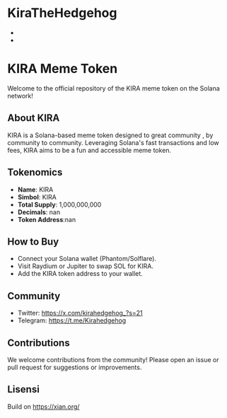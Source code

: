 # KiraTheHedgehog
-
-
# KIRA Meme Token
Welcome to the official repository of the KIRA meme token on the Solana network!


## About KIRA
KIRA is a Solana-based meme token designed to great community , by community to community. Leveraging Solana's fast transactions and low fees, KIRA aims to be a fun and accessible meme token.



## Tokenomics
- **Name**: KIRA
- **Simbol**: KIRA
- **Total Supply**: 1,000,000,000
- **Decimals**: nan
- **Token Address**:nan

## How to Buy
- Connect your Solana wallet (Phantom/Solflare).
- Visit Raydium or Jupiter to swap SOL for KIRA.
- Add the KIRA token address to your wallet.



## Community

- Twitter: https://x.com/kirahedgehog_?s=21
- Telegram: https://t.me/Kirahedgehog


## Contributions
We welcome contributions from the community! Please open an issue or pull request for suggestions or improvements.



## Lisensi
Build on https://xian.org/ 
